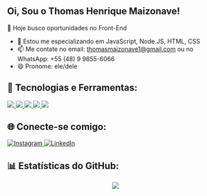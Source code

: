 ## Oi, Sou o Thomas Henrique Maizonave!

  🔭 Hoje busco oportunidades no Front-End
- 🌱 Estou me especializando em JavaScript, Node.JS, HTML, CSS
- 📫 Me contate no email: thomasmaizonave1@gmail.com ou no WhatsApp: +55 (48) 9 9855-6066
- 😄 Pronome: ele/dele

## 🚀 Tecnologias e Ferramentas:
<p align="left">
  <a href="https://developer.mozilla.org/en-US/docs/Web/JavaScript" target="_blank"> 
  <img src="https://img.shields.io/badge/JavaScript-F7DF1E?style=for-the-badge&logo=javascript&logoColor=black"/> 
</a>
<a href="https://nodejs.org/" target="_blank"> 
  <img src="https://img.shields.io/badge/Node.js-339933?style=for-the-badge&logo=nodedotjs&logoColor=white"/> 
</a>
<a href="https://developer.mozilla.org/en-US/docs/Web/HTML" target="_blank"> 
  <img src="https://img.shields.io/badge/HTML5-E34F26?style=for-the-badge&logo=html5&logoColor=white"/> 
</a>
<a href="https://developer.mozilla.org/en-US/docs/Web/CSS" target="_blank"> 
  <img src="https://img.shields.io/badge/CSS3-1572B6?style=for-the-badge&logo=css3&logoColor=white"/> 
</a>
<a href="https://www.python.org/" target="_blank"> 
  <img src="https://img.shields.io/badge/Python-3776AB?style=for-the-badge&logo=python&logoColor=white"/> 
</a>

</p>

## 🌐 Conecte-se comigo:
<p align="left">
  <a href="[https://www.instagram.com/SeuPerfil](https://www.instagram.com/thomasmaizonave/)" target="_blank">
    <img src="https://img.shields.io/badge/Instagram-E4405F?style=for-the-badge&logo=instagram&logoColor=white" alt="Instagram"/>
  </a>
  <a href="https://www.linkedin.com/in/thomas-maizonave/" target="_blank">
    <img src="https://img.shields.io/badge/LinkedIn-0077B5?style=for-the-badge&logo=linkedin&logoColor=white" alt="LinkedIn"/>
  </a>
</p>


## 📊 Estatísticas do GitHub:
<p align="center">
  <img src="https://github-readme-stats.vercel.app/api/top-langs/?username=thomasmaizonav&layout=compact&theme=dark"/>
</p>
